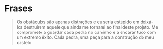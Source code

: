 # Frases

> Os obstáculos são apenas distrações e eu seria estúpido em deixá-los destruírem aquele que ainda me tornarei ao final deste projeto. Me comprometo a guardar cada pedra no caminho e a encarar tudo com um extremo êxito. Cada pedra, uma peça para a construção do meu castelo
